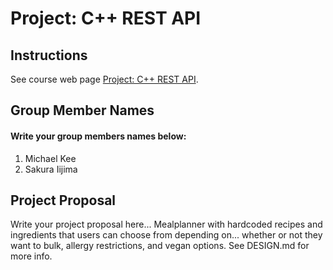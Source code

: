 # Project: C++ REST API

## Instructions

See course web page [Project: C++ REST API](https://cmsc240-s25.github.io/project.html).

## Group Member Names

#### Write your group members names below:

1. Michael Kee
2. Sakura Iijima

## Project Proposal

Write your project proposal here...
Mealplanner with hardcoded recipes and ingredients that users can choose from depending on... whether or not they want to bulk, allergy restrictions, and vegan options.
See DESIGN.md for more info.